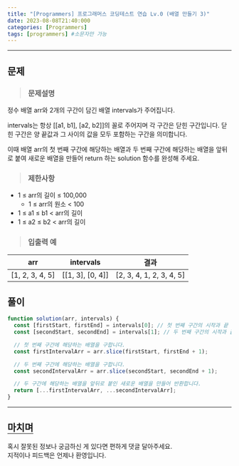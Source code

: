 ```yaml
---
title: "[Programmers] 프로그래머스 코딩테스트 연습 Lv.0 (배열 만들기 3)"
date: 2023-08-08T21:40:000
categories: [Programmers]
tags: [programmers] #소문자만 가능
---
```


---

## <b>문제</b>

<h3><blockquote>문제설명
</blockquote></h3>

정수 배열 arr와 2개의 구간이 담긴 배열 intervals가 주어집니다.

intervals는 항상 [[a1, b1], [a2, b2]]의 꼴로 주어지며 각 구간은 닫힌 구간입니다. 닫힌 구간은 양 끝값과 그 사이의 값을 모두 포함하는 구간을 의미합니다.

이때 배열 arr의 첫 번째 구간에 해당하는 배열과 두 번째 구간에 해당하는 배열을 앞뒤로 붙여 새로운 배열을 만들어 return 하는 solution 함수를 완성해 주세요.

<h3><blockquote>제한사항
</blockquote></h3>

- 1 ≤ arr의 길이 ≤ 100,000
  - 1 ≤ arr의 원소 < 100
- 1 ≤ a1 ≤ b1 < arr의 길이
- 1 ≤ a2 ≤ b2 < arr의 길이

<h3><blockquote>입출력 예
</blockquote></h3>

| arr             |    intervals     |           결과           |
| --------------- | :--------------: | :----------------------: |
| [1, 2, 3, 4, 5] | [[1, 3], [0, 4]] | [2, 3, 4, 1, 2, 3, 4, 5] |

## <b>풀이</b>

```js
function solution(arr, intervals) {
  const [firstStart, firstEnd] = intervals[0]; // 첫 번째 구간의 시작과 끝
  const [secondStart, secondEnd] = intervals[1]; // 두 번째 구간의 시작과 끝

  // 첫 번째 구간에 해당하는 배열을 구합니다.
  const firstIntervalArr = arr.slice(firstStart, firstEnd + 1);

  // 두 번째 구간에 해당하는 배열을 구합니다.
  const secondIntervalArr = arr.slice(secondStart, secondEnd + 1);

  // 두 구간에 해당하는 배열을 앞뒤로 붙인 새로운 배열을 만들어 반환합니다.
  return [...firstIntervalArr, ...secondIntervalArr];
}
```

---

## <b style="border-bottom:2px solid gray"><b>마치며</b></b>

<P>혹시 잘못된 정보나 궁금하신 게 있다면 편하게 댓글 달아주세요.<br/>
지적이나 피드백은 언제나 환영입니다.</p>

